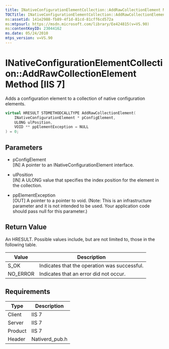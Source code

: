 ```yaml
---
title: INativeConfigurationElementCollection::AddRawCollectionElement Method [IIS 7]
TOCTitle: INativeConfigurationElementCollection::AddRawCollectionElement Method
ms:assetid: 141e2988-fb89-4f1d-81cd-81cff6cd572a
ms:mtpsurl: https://msdn.microsoft.com/library/Ee424815(v=VS.90)
ms:contentKeyID: 23044162
ms.date: 05/24/2010
mtps_version: v=VS.90
---
```


# INativeConfigurationElementCollection::AddRawCollectionElement Method \[IIS 7\]

Adds a configuration element to a collection of native configuration elements.

```cpp
virtual HRESULT STDMETHODCALLTYPE AddRawCollectionElement(
    INativeConfigurationElement * pConfigElement,
    ULONG ulPosition,
    VOID ** ppElementException = NULL
) = 0;
```

## Parameters

  - pConfigElement  
    \[IN\] A pointer to an INativeConfigurationElement interface.

  - ulPosition  
    \[IN\] A ULONG value that specifies the index position for the element in the collection.

  - ppElementException  
    \[OUT\] A pointer to a pointer to void. (Note: This is an infrastructure parameter and it is not intended to be used. Your application code should pass null for this parameter.)

## Return Value

An HRESULT. Possible values include, but are not limited to, those in the following table.

| Value | Description |
|---|---|
| S_OK | Indicates that the operation was successful. |
| NO_ERROR | Indicates that an error did not occur. |

## Requirements

| Type | Description |
| --- | --- |
| Client | IIS 7 |
| Server | IIS 7 |
| Product | IIS 7 |
| Header | Nativerd_pub.h |
